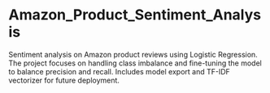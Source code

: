 # Amazon_Product_Sentiment_Analysis
Sentiment analysis on Amazon product reviews using Logistic Regression. The project focuses on handling class imbalance and fine-tuning the model to balance precision and recall. Includes model export and TF-IDF vectorizer for future deployment.
